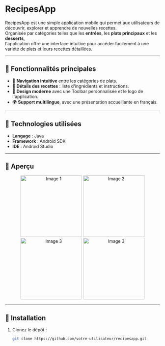 # RecipesApp

RecipesApp est une simple application mobile qui permet aux utilisateurs de découvrir, explorer et apprendre de nouvelles recettes.  
Organisée par catégories telles que les **entrées**, les **plats principaux** et les **desserts**,  
l'application offre une interface intuitive pour accéder facilement à une variété de plats et leurs recettes détaillées.

---

## 🎯 Fonctionnalités principales

- 🌟 **Navigation intuitive** entre les catégories de plats.  
- 📖 **Détails des recettes** : liste d'ingrédients et instructions.  
- 🎨 **Design moderne** avec une Toolbar personnalisée et le logo de l'application.  
- 🌍 **Support multilingue**, avec une présentation accueillante en français.   

---

## 🔧 Technologies utilisées

- **Langage** : Java  
- **Framework** : Android SDK  
- **IDE** : Android Studio   

---

## 📸 Aperçu
<p align="center">
  <img src="![1000010115](https://github.com/user-attachments/assets/67c44d8c-653c-4389-9aef-53750caaad41)" alt="Image 1" width="200"/>
  <img src="![1000010116](https://github.com/user-attachments/assets/d868c09d-5510-48f0-98f0-9a0daaa2485d)" alt="Image 2" width="200"/>
  <img src="![1000010117](https://github.com/user-attachments/assets/5b00bf5b-8f4c-4adb-ad4d-c90db7040e53)" alt="Image 3" width="200"/>
 <img src="![1000010118](https://github.com/user-attachments/assets/07ac28d0-c1fb-4149-bce2-32b757b898ad)" alt="Image 3" width="200"/>
</p>


 
 



---

## 🚀 Installation

1. Clonez le dépôt :  
   ```bash
   git clone https://github.com/votre-utilisateur/recipesapp.git
